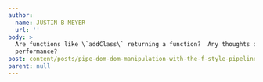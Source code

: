 ```yaml
---
author:
  name: JUSTIN B MEYER
  url: ''
body: >
  Are functions like \`addClass\` returning a function?  Any thoughts on
  performance?
post: content/posts/pipe-dom-dom-manipulation-with-the-f-style-pipeline-operator.md
parent: null
---
```



